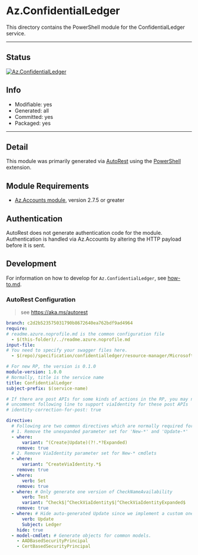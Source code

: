 <!-- region Generated -->
# Az.ConfidentialLedger
This directory contains the PowerShell module for the ConfidentialLedger service.

---
## Status
[![Az.ConfidentialLedger](https://img.shields.io/powershellgallery/v/Az.ConfidentialLedger.svg?style=flat-square&label=Az.ConfidentialLedger "Az.ConfidentialLedger")](https://www.powershellgallery.com/packages/Az.ConfidentialLedger/)

## Info
- Modifiable: yes
- Generated: all
- Committed: yes
- Packaged: yes

---
## Detail
This module was primarily generated via [AutoRest](https://github.com/Azure/autorest) using the [PowerShell](https://github.com/Azure/autorest.powershell) extension.

## Module Requirements
- [Az.Accounts module](https://www.powershellgallery.com/packages/Az.Accounts/), version 2.7.5 or greater

## Authentication
AutoRest does not generate authentication code for the module. Authentication is handled via Az.Accounts by altering the HTTP payload before it is sent.

## Development
For information on how to develop for `Az.ConfidentialLedger`, see [how-to.md](how-to.md).
<!-- endregion -->

### AutoRest Configuration
> see https://aka.ms/autorest

``` yaml
branch: c2d2b523575031790b8672640ea762bdf9ad4964
require:
# readme.azure.noprofile.md is the common configuration file
  - $(this-folder)/../readme.azure.noprofile.md
input-file:
# You need to specify your swagger files here.
  - $(repo)/specification/confidentialledger/resource-manager/Microsoft.ConfidentialLedger/stable/2022-05-13/confidentialledger.json

# For new RP, the version is 0.1.0
module-version: 1.0.0
# Normally, title is the service name
title: ConfidentialLedger
subject-prefix: $(service-name)

# If there are post APIs for some kinds of actions in the RP, you may need to 
# uncomment following line to support viaIdentity for these post APIs
# identity-correction-for-post: true

directive:
  # Following are two common directives which are normally required for all RPs
  # 1. Remove the unexpanded parameter set for 'New-*' and 'Update-*'
  - where:
      variant: ^(Create|Update)(?!.*?Expanded)
    remove: true
  # 2. Remove ViaIdentity parameter set for New-* cmdlets
  - where:
      variant: ^CreateViaIdentity.*$
    remove: true
  - where:
      verb: Set
    remove: true
  - where: # Only generate one version of CheckNameAvailability
      verb: Test
      variant: ^Check$|^CheckViaIdentity$|^CheckViaIdentityExpanded$
    remove: true
  - where: # Hide auto-generated Update since we implement a custom one requiring the 'Location' parameter.
      verb: Update
      Subject: Ledger
    hide: true
  - model-cmdlet: # Generate objects for common models.
    - AADBasedSecurityPrincipal
    - CertBasedSecurityPrincipal
```
